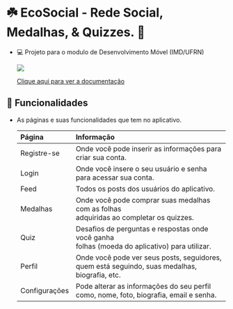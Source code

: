 # ☘️ EcoSocial - Rede Social, Medalhas, & Quizzes. 👋

- 💻 Projeto para o modulo de Desenvolvimento Móvel (IMD/UFRN)

  <img src="https://skillicons.dev/icons?i=figma,flutter,firebase" />

  [Clique aqui para ver a documentação](https://github.com/Gustavo891/EcoApp/wiki)


## 🚀 Funcionalidades

- As páginas e suas funcionalidades que tem no aplicativo.

  |      Página       |    Informação    |
  |        :---         |       :---       |
  | Registre-se | Onde você pode inserir as informações para criar sua conta.      |
  | Login | Onde você insere o seu usuário e senha para acessar sua conta.      |
  | Feed | Todos os posts dos usuários do aplicativo.     |
  | Medalhas | Onde você pode comprar suas medalhas com as folhas<br/>adquiridas ao completar os quizzes.      |
  | Quiz | Desafios de perguntas e respostas onde você ganha<br/>folhas (moeda do aplicativo) para utilizar.     |
  | Perfil | Onde você pode ver seus posts, seguidores, quem está seguindo, suas medalhas, biografia, etc.      |
  | Configurações | Pode alterar as informações do seu perfil como, nome, foto, biografia, email e senha.     |
